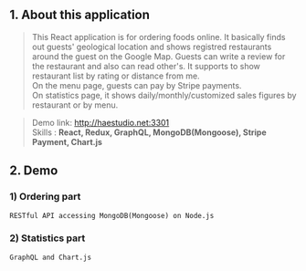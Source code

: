 ## 1. About this application  
 >This React application is for ordering foods online. It basically finds out guests' geological location and shows registred restaurants around the guest on the Google Map. Guests can write a review for the restaurant and also can read other's. It supports to show restaurant list by rating or distance from me.  
 >On the menu page, guests can pay by Stripe payments.  
 >On statistics page, it shows daily/monthly/customized sales figures by restaurant or by menu.  
  
 >Demo link: <http://haestudio.net:3301>  
 >Skills : **React, Redux, GraphQL, MongoDB(Mongoose), Stripe Payment, Chart.js**
## 2. Demo
###  1) Ordering part
    RESTful API accessing MongoDB(Mongoose) on Node.js



###  2) Statistics part
    GraphQL and Chart.js



